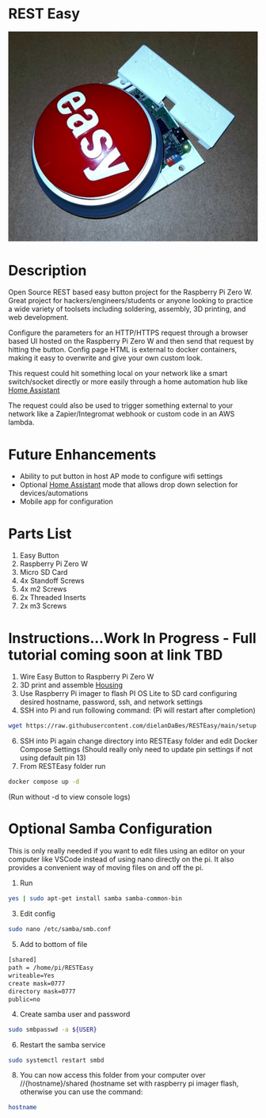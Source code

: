 # REST Easy

<p align="center">
  <img src="RESTEasy_resize.jpg">
</p>

# Description
Open Source REST based easy button project for the Raspberry Pi Zero W. Great project for hackers/engineers/students or anyone looking to practice a wide variety of toolsets including soldering, assembly, 3D printing, and web development.

Configure the parameters for an HTTP/HTTPS request through a browser based UI hosted on the Raspberry Pi Zero W and then send that request by hitting the button. Config page HTML is external to docker containers, making it easy to overwrite and give your own custom look.

This request could hit something local on your network like a smart switch/socket directly or more easily through a home automation hub like <a href="https://github.com/home-assistant">Home Assistant</a>

The request could also be used to trigger something external to your network like a Zapier/Integromat webhook or custom code in an AWS lambda.

# Future Enhancements
- Ability to put button in host AP mode to configure wifi settings
- Optional <a href="https://github.com/home-assistant">Home Assistant</a> mode that allows drop down selection for devices/automations
- Mobile app for configuration

# Parts List
1. Easy Button
2. Raspberry Pi Zero W
3. Micro SD Card
4. 4x Standoff Screws
5. 4x m2 Screws
6. 2x Threaded Inserts
7. 2x m3 Screws

# Instructions...Work In Progress - Full tutorial coming soon at link TBD
1. Wire Easy Button to Raspberry Pi Zero W 
2. 3D print and assemble <a href="https://www.tinkercad.com/things/0qxXQGSvE9Z?sharecode=hq_qgz9BtA8mJckSX1Y-pCkFWSxI0rSVLPcXG-DfLVY">Housing</a>
4. Use Raspberry Pi imager to flash PI OS Lite to SD card configuring desired hostname, password, ssh, and network settings
5. SSH into Pi and run following command: (Pi will restart after completion)
``` sh
wget https://raw.githubusercontent.com/dielanDaBes/RESTEasy/main/setup.sh && sudo chmod +x setup.sh && ./setup.sh
```
6. SSH into Pi again change directory into RESTEasy folder and edit Docker Compose Settings (Should really only need to update pin settings if not using default pin 13)
7. From RESTEasy folder run 
``` sh 
docker compose up -d
``` 
(Run without -d to view console logs)

# Optional Samba Configuration
This is only really needed if you want to edit files using an editor on your computer like VSCode instead of using nano directly on the pi. It also provides a convenient way of moving files on and off the pi.

1. Run 
``` sh 
yes | sudo apt-get install samba samba-common-bin
```
3. Edit config 
``` sh
sudo nano /etc/samba/smb.conf
```
5. Add to bottom of file 
```
[shared]
path = /home/pi/RESTEasy
writeable=Yes
create mask=0777
directory mask=0777
public=no
```
4. Create samba user and password
``` sh
sudo smbpasswd -a ${USER}
```
6. Restart the samba service 
``` sh
sudo systemctl restart smbd
```
8. You can now access this folder from your computer over //{hostname}/shared (hostname set with raspberry pi imager flash, otherwise you can use the command:
``` sh
hostname
```

